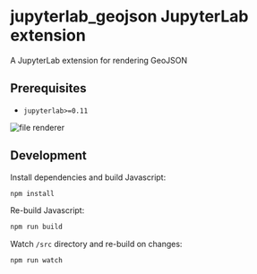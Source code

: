# jupyterlab_geojson JupyterLab extension

A JupyterLab extension for rendering GeoJSON

## Prerequisites

* `jupyterlab>=0.11`

![file renderer](http://g.recordit.co/cbf0xnQHKn.gif)

## Development

Install dependencies and build Javascript:

```bash
npm install
```

Re-build Javascript:

```bash
npm run build
```

Watch `/src` directory and re-build on changes:

```bash
npm run watch
```
